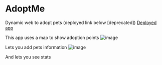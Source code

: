 # AdoptMe
Dynamic web to adopt pets (deployed link below [deprecated])
[Deployed app](http://anakena.dcc.uchile.cl/~nzenteno/)

This app uses a map to show adoption points
![image](https://user-images.githubusercontent.com/43146103/172015366-e863b6cf-5c54-42b5-a85a-4ff09022f351.png)

Lets you add pets information
![image](https://user-images.githubusercontent.com/43146103/172015432-9d9d9fc9-8917-42fc-b250-04de7aa4213d.png)

And lets you see stats
